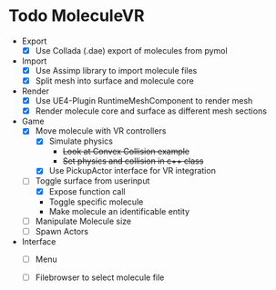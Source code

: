 # Todo MoleculeVR 
* Export
  - [x] Use Collada (.dae) export of molecules  from  pymol  
* Import
  - [x] Use Assimp library to import molecule files
  - [x] Split mesh into surface and molecule core
* Render
  - [x] Use UE4-Plugin RuntimeMeshComponent to render mesh
  - [x] Render molecule core and surface as different mesh sections
* Game
  - [x] Move molecule with VR controllers
    - [x] Simulate physics 
      - ~~Look at Convex Collision example~~
      - ~~Set physics and collision in c++ class~~
     - [x] Use PickupActor interface for VR integration
  - [ ] Toggle surface from userinput
    - [x] Expose function call
    - Toggle specific molecule
    - Make molecule an identificable entity
  - [ ] Manipulate Molecule size 
  - [ ] Spawn Actors
* Interface
  - [ ] Menu
  - [ ] Filebrowser to select molecule file

